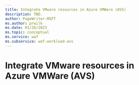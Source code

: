 ```yaml
---
title: Integrate VMware resources in Azure VMWare (AVS)
description: TBD.
author: PageWriter-MSFT
ms.author: prwilk
ms.date: 01/26/2023
ms.topic: conceptual
ms.service: waf
ms.subservice: waf-workload-avs
---
```


# Integrate VMware resources in Azure VMWare (AVS)